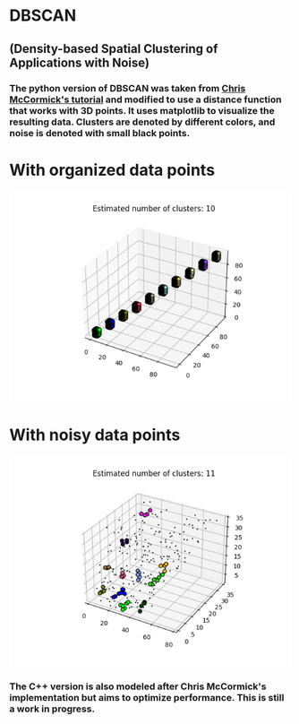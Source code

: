 # DBSCAN
## (Density-based Spatial Clustering of Applications with Noise)

### The python version of DBSCAN was taken from [Chris McCormick's tutorial](https://medium.com/nearist-ai/dbscan-clustering-tutorial-dd6a9b637a4b) and modified to use a distance function that works with 3D points.  It uses matplotlib to visualize the resulting data.  Clusters are denoted by different colors, and noise is denoted with small black points.


# With organized data points
![DBSCAN_NO_NOISE](https://github.com/vism2889/RAS_PROJECTS/blob/master/images/Morgans_DBSCAN_no_noise.png?raw=true)

# With noisy data points
![DBSCAN_WITH_NOISE](https://github.com/vism2889/RAS_PROJECTS/blob/master/images/Morgans_DBSCAN_with_noisey_data.png?raw=true)

### The C++ version is also modeled after Chris McCormick's implementation but aims to optimize performance.  This is still a work in progress.
